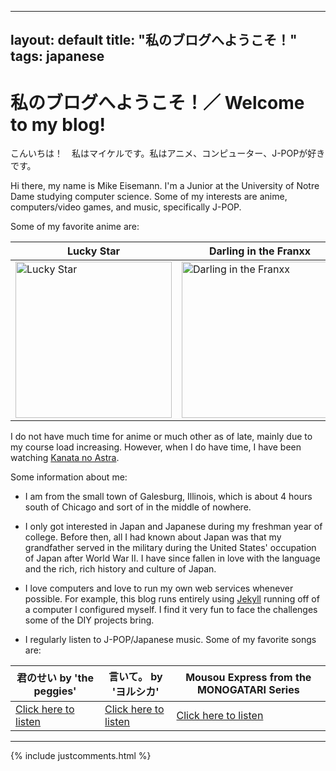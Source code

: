 ----
layout: default
title: "私のブログへようこそ！"
tags: japanese
----

# 私のブログへようこそ！／ Welcome to my blog!

こんいちは！　私はマイケルです。私はアニメ、コンピューター、J-POPが好きです。

Hi there, my name is Mike Eisemann. I'm a Junior at the University of Notre Dame studying computer science. Some of my interests are anime, computers/video games, and music, specifically J-POP. 

Some of my favorite anime are:

| Lucky Star | Darling in the Franxx | Gabriel Dropout |
|------------|-----------------------|-----------------|
|<img src="https://waifupaste.moe/raw/Oq.jpg" alt="Lucky Star" width="250"/>| <img src="https://waifupaste.moe/raw/uy.jpg" alt="Darling in the Franxx" width="250"/> | <img src="https://waifupaste.moe/raw/af1.png" alt="Gabriel Dropout" width="250"/> |

I do not have much time for anime or much other as of late, mainly due to my course load increasing. However, when I do have time, I have been watching [Kanata no Astra](https://anilist.co/anime/107663/Kanata-no-Astra/).

Some information about me:

 * I am from the small town of Galesburg, Illinois, which is about 4 hours south of Chicago and sort of in the middle of nowhere. 
 
 * I only got interested in Japan and Japanese during my freshman year of college. Before then, all I had known about Japan was that my grandfather served in the military during the United States' occupation of Japan after World War II. I have since fallen in love with the language and the rich, rich history and culture of Japan. 
 
 * I love computers and love to run my own web services whenever possible. For example, this blog runs entirely using [Jekyll](https://jekyllrb.com/) running off of a computer I configured myself. I find it very fun to face the challenges some of the DIY projects bring.
 
 * I regularly listen to J-POP/Japanese music. Some of my favorite songs are:
 
 | 君のせい by 'the peggies' | 言いて。 by 'ヨルシカ' | Mousou Express from the MONOGATARI Series |
 | -------- | ----- | ----- |
 | [Click here to listen](https://waifupaste.moe/raw/V9.mp2) | [Click here to listen](https://waifupaste.moe/raw/Mz.mp2) | [Click here to listen](https://waifupaste.moe/raw/xz.mp2) |

----
{% include justcomments.html %}
